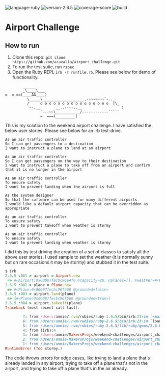 ![language-ruby](https://img.shields.io/badge/language-ruby-red) ![version-2.6.5](https://img.shields.io/badge/version-2.6.5-yellow) ![coverage-score](https://img.shields.io/badge/coverage-100%-blue) ![build](https://img.shields.io/badge/build-passing-brightgreen)


Airport Challenge
=================

## How to run

1. Clone this repo: `git clone https://github.com/acavalla/airport_challenge.git`
2. To run the test suite, run `rspec`
2. Open the Ruby REPL `irb -r runfile.rb`. Please see below for demo of functionality.

```
        ______
        _\____\___
=  = ==(____AA____)
          \_____\___________________,-~~~~~~~`-.._
          /     o o o o o o o o o o o o o o o o  |\_
          `~-.__       __..----..__                  )
                `---~~\___________/------------`````
                =  ===(_________)

```
This is my solution to the weekend airport challenge. I have satisfied the below user stories. Please see below for an irb test-drive.

```
As an air traffic controller
So I can get passengers to a destination
I want to instruct a plane to land at an airport

As an air traffic controller
So I can get passengers on the way to their destination
I want to instruct a plane to take off from an airport and confirm that it is no longer in the airport

As an air traffic controller
To ensure safety
I want to prevent landing when the airport is full

As the system designer
So that the software can be used for many different airports
I would like a default airport capacity that can be overridden as appropriate

As an air traffic controller
To ensure safety
I want to prevent takeoff when weather is stormy

As an air traffic controller
To ensure safety
I want to prevent landing when weather is stormy
```

I did this by test driving the creation of a set of classes to satisfy all the above user stories. I used sample to set the weather (it is normally sunny but on rare occasions it may be stormy) and stubbed it in the test suite.

```Ruby
$ irb
2.6.5 :001 > airport = Airport.new
 => #<Airport:0x00007fecbc96a4f0 @capacity=20, @planes=[], @weather=#<Weather:0x00007fecbc96a4c8>>
2.6.5 :002 > plane = Plane.new
 => #<Plane:0x00007fecbc96f568 @grounded=false>
2.6.5 :003 > airport.land(plane)
 => [#<Plane:0x00007fecbc96f568 @grounded=true>]
2.6.5 :004 > airport.takeoff(plane)
Traceback (most recent call last):

        7: from /Users/annie/.rvm/rubies/ruby-2.6.5/bin/irb:23:in `<main>'
        6: from /Users/annie/.rvm/rubies/ruby-2.6.5/bin/irb:23:in `load'
        5: from /Users/annie/.rvm/rubies/ruby-2.6.5/lib/ruby/gems/2.6.0/gems/irb-1.0.0/exe/irb:11:in `<top (required)>'
        4: from (irb):4
        3: from /Users/annie/MakersProjs/weekend-challenges/airport_challenge/lib/airport_challenge.rb:28:in `takeoff'
        2: from /Users/annie/MakersProjs/weekend-challenges/airport_challenge/lib/airport_challenge.rb:34:in `takeoff_safety_check'
        1: from /Users/annie/MakersProjs/weekend-challenges/airport_challenge/lib/airport_challenge.rb:43:in `weather_check'
RuntimeError (Too stormy.)
```
The code throws errors for edge cases, like trying to land a plane that's already landed in any airport, trying to take off a plane that's not in the airport, and trying to take off a plane that's in the air already.
